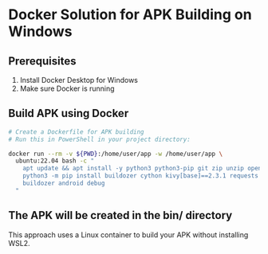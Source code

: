 # Docker Solution for APK Building on Windows

## Prerequisites
1. Install Docker Desktop for Windows
2. Make sure Docker is running

## Build APK using Docker

```bash
# Create a Dockerfile for APK building
# Run this in PowerShell in your project directory:

docker run --rm -v ${PWD}:/home/user/app -w /home/user/app \
  ubuntu:22.04 bash -c "
    apt update && apt install -y python3 python3-pip git zip unzip openjdk-17-jdk autoconf libtool pkg-config zlib1g-dev libncurses5-dev libncursesw5-dev libtinfo5 cmake libffi-dev libssl-dev && \
    python3 -m pip install buildozer cython kivy[base]==2.3.1 requests pillow plyer kivy-garden.mapview && \
    buildozer android debug
  "
```

## The APK will be created in the bin/ directory

This approach uses a Linux container to build your APK without installing WSL2.